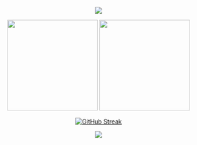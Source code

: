 <p align="center">
  <img src="https://github.com/user-attachments/assets/4381dd28-7348-4139-8269-a4f1d776a7cc" />
</p>

<p align="middle">
    <img height=210 src="https://github-readme-stats.vercel.app/api?username=enfyna&show_icons=true&rank_icon=github&theme=transparent&title_color=cc2222&text_color=777777&icon_color=22cc22&ring_color=22cc22&hide_border=true"/>
    <img height=210 src="https://github-readme-stats.vercel.app/api/top-langs/?username=enfyna&layout=compact&langs_count=10&size_weight=0.5&count_weight=0.5&theme=transparent&title_color=cc2222&text_color=777777&icon_color=22cc22&hide_border=true"/>
</p>

<p align=middle>
  <a href="https://git.io/streak-stats">
    <img src="https://streak-stats.demolab.com?user=enfyna&theme=transparent&card_width=800&hide_border=true&dates=777777&fire=CC2222&ring=CC2222&currStreakNum=22CC22&sideNums=22CC22&currStreakLabel=CC2222&sideLabels=CC2222" alt="GitHub Streak" />
  </a>  
</p>

<p align=middle>
  <img src=https://komarev.com/ghpvc/?username=enfyna&style=flat-square />
</p>
